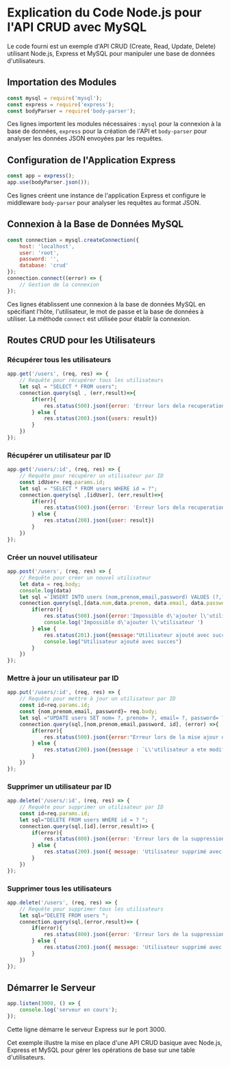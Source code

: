 # Explication du Code Node.js pour l'API CRUD avec MySQL

Le code fourni est un exemple d'API CRUD (Create, Read, Update, Delete) utilisant Node.js, Express et MySQL pour manipuler une base de données d'utilisateurs.

## Importation des Modules
```javascript
const mysql = require('mysql');
const express = require('express');
const bodyParser = require('body-parser');
```
Ces lignes importent les modules nécessaires : `mysql` pour la connexion à la base de données, `express` pour la création de l'API et `body-parser` pour analyser les données JSON envoyées par les requêtes.

## Configuration de l'Application Express
```javascript
const app = express();
app.use(bodyParser.json());
```
Ces lignes créent une instance de l'application Express et configure le middleware `body-parser` pour analyser les requêtes au format JSON.

## Connexion à la Base de Données MySQL
```javascript
const connection = mysql.createConnection({
    host: 'localhost',
    user: 'root',
    password: '',
    database: 'crud'
});
connection.connect((error) => {
    // Gestion de la connexion
});
```
Ces lignes établissent une connexion à la base de données MySQL en spécifiant l'hôte, l'utilisateur, le mot de passe et la base de données à utiliser. La méthode `connect` est utilisée pour établir la connexion.

## Routes CRUD pour les Utilisateurs
### Récupérer tous les utilisateurs
```javascript
app.get('/users', (req, res) => {
    // Requête pour récupérer tous les utilisateurs
    let sql = "SELECT * FROM users";
    connection.query(sql , (err,result)=>{
        if(err){
            res.status(500).json({error: 'Erreur lors dela recuperation des utilisateurs'})
        } else {
            res.status(200).json({users: result})
        }
    })
});
```

### Récupérer un utilisateur par ID
```javascript
app.get('/users/:id', (req, res) => {
    // Requête pour récupérer un utilisateur par ID
    const idUser= req.params.id;
    let sql = "SELECT * FROM users WHERE id = ?";
    connection.query(sql ,[idUser], (err,result)=>{
        if(err){
            res.status(500).json({error: 'Erreur lors dela recuperation des utilisateurs'})
        } else {
            res.status(200).json({user: result})
        }
    })
});
```

### Créer un nouvel utilisateur
```javascript
app.post('/users', (req, res) => {
    // Requête pour créer un nouvel utilisateur
    let data = req.body;
    console.log(data)
    let sql =`INSERT INTO users (nom,prenom,email,password) VALUES (?,?,?,?)`;
    connection.query(sql,[data.nom,data.prenom, data.email, data.password],(error) =>{
        if(error){
            res.status(500).json({error:'Impossible d\'ajouter l\'utilisateur '})
            console.log('Impossible d\'ajouter l\'utilisateur ')
        } else {
            res.status(201).json({message:"Utilisateur ajouté avec succes"})
            console.log("Utilisateur ajouté avec succes")
        }
    })
});
```

### Mettre à jour un utilisateur par ID
```javascript
app.put('/users/:id', (req, res) => {
    // Requête pour mettre à jour un utilisateur par ID
    const id=req.params.id;
    const {nom,prenom,email, password}= req.body;
    let sql ="UPDATE users SET nom= ?, prenom= ?, email= ?, password= ? WHERE id = ?";
    connection.query(sql,[nom,prenom,email,password, id], (error) =>{
        if(error){
            res.status(500).json({error:"Erreur lors de la mise ajour de l\'utilisateur"})
        } else {
            res.status(200).json({message : `L\'utilisateur a ete modifier avec succes`})
        }
    })
});
```

### Supprimer un utilisateur par ID
```javascript
app.delete('/users/:id', (req, res) => {
    // Requête pour supprimer un utilisateur par ID
    const id=req.params.id;
    let sql="DELETE FROM users WHERE id = ? ";
    connection.query(sql,[id],(error,result)=> {
        if(error){
            res.status(800).json({error: 'Erreur lors de la suppression de l\'utilisateur'})
        } else {
            res.status(200).json({ message: 'Utilisateur supprimé avec succes'})
        }
    })
});
```

### Supprimer tous les utilisateurs
```javascript
app.delete('/users', (req, res) => {
    // Requête pour supprimer tous les utilisateurs
    let sql="DELETE FROM users ";
    connection.query(sql,(error,result)=> {
        if(error){
            res.status(800).json({error: 'Erreur lors de la suppression de l\'utilisateur'})
        } else {
            res.status(200).json({ message: 'Utilisateur supprimé avec succes'})
        }
    })
});
```

## Démarrer le Serveur
```javascript
app.listen(3000, () => {
    console.log('serveur en cours');
});
```
Cette ligne démarre le serveur Express sur le port 3000.

Cet exemple illustre la mise en place d'une API CRUD basique avec Node.js, Express et MySQL pour gérer les opérations de base sur une table d'utilisateurs.